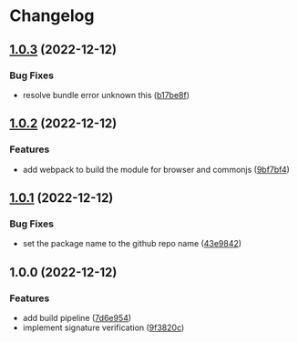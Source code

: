 # Changelog

## [1.0.3](https://github.com/cardano-foundation/cardano-verify-datasignature/compare/v1.0.2...v1.0.3) (2022-12-12)


### Bug Fixes

* resolve bundle error unknown this ([b17be8f](https://github.com/cardano-foundation/cardano-verify-datasignature/commit/b17be8fd78b5a16d2a17e58650ffd75dd85975f1))

## [1.0.2](https://github.com/cardano-foundation/cardano-verify-datasignature/compare/v1.0.1...v1.0.2) (2022-12-12)


### Features

* add webpack to build the module for browser and commonjs ([9bf7bf4](https://github.com/cardano-foundation/cardano-verify-datasignature/commit/9bf7bf46453b3d1ee777517b5934a9551136b89d))

## [1.0.1](https://github.com/cardano-foundation/cardano-verify-datasignature/compare/v1.0.0...v1.0.1) (2022-12-12)


### Bug Fixes

* set the package name to the github repo name ([43e9842](https://github.com/cardano-foundation/cardano-verify-datasignature/commit/43e9842ba60d8fa074f87dee656910e1d2624e66))

## 1.0.0 (2022-12-12)


### Features

* add build pipeline ([7d6e954](https://github.com/cardano-foundation/cardano-verify-datasignature/commit/7d6e95470e4b86046c24c44b68a946983cc5ea4d))
* implement signature verification ([9f3820c](https://github.com/cardano-foundation/cardano-verify-datasignature/commit/9f3820c3d1184d6912aaf573431f668c15be4873))
